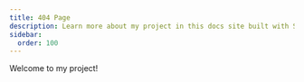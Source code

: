 ```yaml
---
title: 404 Page
description: Learn more about my project in this docs site built with Starlight.
sidebar:
  order: 100
---
```


Welcome to my project!